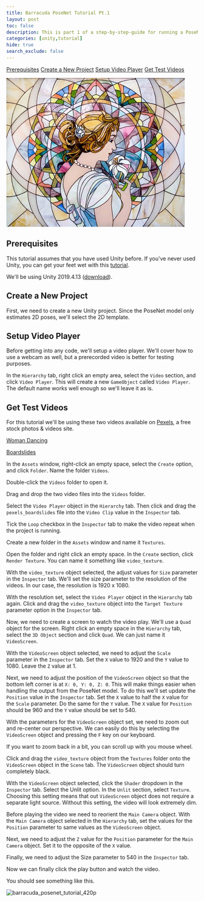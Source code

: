 ```yaml
---
title: Barracuda PoseNet Tutorial Pt.1
layout: post
toc: false
description: This is part 1 of a step-by-step-guide for running a PoseNet model with Unity's Barracuda library.
categories: [unity,tutorial]
hide: true
search_exclude: false
---
```



[Prerequisites](#prerequisites)
[Create a New Project](#create-a-new-project)
[Setup  Video Player](#setup-video-player)
[Get Test Videos](#get-test-videos)

![mosaic](\images\mosaic.jpg)



## Prerequisites

This tutorial assumes that you have used Unity before. If you've never used Unity, you can get your feet wet with this [tutorial](https://www.youtube.com/watch?v=OR0e-1UBEOU&list=PLB5_EOMkLx_VHKn4IISeNwhlDrb1948ZX&index=3).



We'll be using Unity 2019.4.13 ([download](unityhub://2019.4.13f1/518737b1de84)).



## Create a New Project

First, we need to create a new Unity project. Since the PoseNet model only estimates 2D poses, we'll select the 2D template.





## Setup Video Player

Before getting into any code, we'll setup a video player. We'll cover how to use a webcam as well, but a prerecorded video is better for testing purposes.

In the `Hierarchy` tab, right click an empty area, select the `Video` section, and click `Video Player`. This will create a new `GameObject` called `Video Player`. The default name works well enough so we'll leave it as is.





## Get Test Videos

For this tutorial we'll be using these two videos available on [Pexels](https://www.pexels.com/), a free stock photos & videos site.



[Woman Dancing](https://www.pexels.com/video/woman-dancing-2873755/)



[Boardslides](https://www.pexels.com/video/two-young-men-doing-a-boardslide-over-a-railing-4824358/)



In the `Assets` window, right-click an empty space, select the `Create` option, and click `Folder`. Name the folder `Videos`.



Double-click the `Videos` folder to open it.

Drag and drop the two video files into the `Videos` folder.





Select the `Video Player` object in the `Hierarchy` tab. Then click and drag the `pexels_boardslides` file into the `Video Clip` value in the `Inspector` tab.





Tick the `Loop` checkbox in the `Inspector` tab to make the video repeat when the project is running.







Create a new folder in the `Assets` window and name it `Textures`.



Open the folder and right click an empty space. In the `Create` section, click `Render Texture`. You can name it something like `video_texture`.



With the `video_texture` object selected, the adjust values for `Size` parameter in the `Inspector` tab. We'll set the size parameter to the resolution of the videos. In our case, the resolution is 1920 x 1080.





With the resolution set, select the `Video Player` object in the `Hierarchy` tab again. Click and drag the `video_texture` object into the `Target Texture` parameter option in the `Inspector` tab.







Now, we need to create a screen to watch the video play. We'll use a `Quad` object for the screen. Right click an empty space in the `Hierarchy` tab, select the `3D Object` section and click `Quad`. We can just name it `VideoScreen`.





With the `VideoScreen` object selected, we need to adjust the `Scale` parameter in the `Inspector` tab. Set the `X` value to 1920 and the `Y` value to 1080. Leave the `Z` value at 1.







Next, we need to adjust the position of the `VideoScreen` object so that the bottom left corner is at `X: 0, Y: 0, Z: 0`. This will make things easier when handling the output from the PoseNet model. To do this we'll set update the `Position` value in the `Inspector` tab. Set the `X` value to half the `X` value for the `Scale` parameter. Do the same for the `Y` value. The `X` value for `Position` should be 960 and the `Y` value should be set to 540.







With the parameters for the `VideoScreen` object set, we need to zoom out and re-center our perspective. We can easily do this by selecting the `VideoScreen` object and pressing the `F` key on our keyboard.



If you want to zoom back in a bit, you can scroll up with you mouse wheel.



Click and drag the `video_texture` object from the `Textures` folder onto the `VideoScreen` object in the `Scene` tab. The `VideoScreen` object should turn completely black.



With the `VideoScreen` object selected, click the `Shader` dropdown in the `Inspector` tab. Select the Unlit option. In the `Unlit` section, select `Texture`. Choosing this setting means that out `VideoScreen` object does not require a separate light source. Without this setting, the video will look extremely dim.





Before playing the video we need to reorient the `Main Camera` object. With the `Main Camera` object selected in the `Hierarchy` tab, set the values for the `Position` parameter to same values as the `VideoScreen` object. 

Next, we need to adjust the `Z` value for the `Position` parameter for the `Main Camera` object. Set it to the opposite of the `X` value.





Finally, we need to adjust the Size parameter to 540 in the `Inspector` tab.



Now we can finally click the play button and watch the video.





You should see something like this.



![barracuda_posenet_tutorial_420p](\images\barracuda-posenet-tutorial\barracuda_posenet_tutorial_420p.gif)

